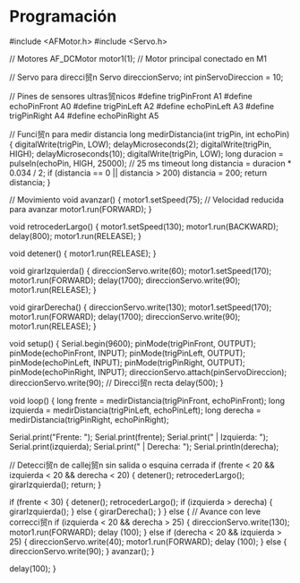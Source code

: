 # Programación
#include <AFMotor.h>
#include <Servo.h>

// Motores
AF_DCMotor motor1(1); // Motor principal conectado en M1

// Servo para direcci贸n
Servo direccionServo;
int pinServoDireccion = 10;

// Pines de sensores ultras贸nicos
#define trigPinFront A1
#define echoPinFront A0
#define trigPinLeft A2
#define echoPinLeft A3
#define trigPinRight A4
#define echoPinRight A5

// Funci贸n para medir distancia
long medirDistancia(int trigPin, int echoPin) {
  digitalWrite(trigPin, LOW);
  delayMicroseconds(2);
  digitalWrite(trigPin, HIGH);
  delayMicroseconds(10);
  digitalWrite(trigPin, LOW);
  long duracion = pulseIn(echoPin, HIGH, 25000); // 25 ms timeout
  long distancia = duracion * 0.034 / 2;
  if (distancia == 0 || distancia > 200) distancia = 200;
  return distancia;
}

// Movimiento
void avanzar() {
  motor1.setSpeed(75); // Velocidad reducida para avanzar
  motor1.run(FORWARD);
}

void retrocederLargo() {
  motor1.setSpeed(130);
  motor1.run(BACKWARD);
  delay(800);
  motor1.run(RELEASE);
}

void detener() {
  motor1.run(RELEASE);
}

void girarIzquierda() {
  direccionServo.write(60);
  motor1.setSpeed(170);
  motor1.run(FORWARD);
  delay(1700);
  direccionServo.write(90);
  motor1.run(RELEASE);
}

void girarDerecha() {
  direccionServo.write(130);
  motor1.setSpeed(170);
  motor1.run(FORWARD);
  delay(1700);
  direccionServo.write(90);
  motor1.run(RELEASE);
}

void setup() {
  Serial.begin(9600);
  pinMode(trigPinFront, OUTPUT);
  pinMode(echoPinFront, INPUT);
  pinMode(trigPinLeft, OUTPUT);
  pinMode(echoPinLeft, INPUT);
  pinMode(trigPinRight, OUTPUT);
  pinMode(echoPinRight, INPUT);
  direccionServo.attach(pinServoDireccion);
  direccionServo.write(90); // Direcci贸n recta
  delay(500);
}

void loop() {
  long frente = medirDistancia(trigPinFront, echoPinFront);
  long izquierda = medirDistancia(trigPinLeft, echoPinLeft);
  long derecha = medirDistancia(trigPinRight, echoPinRight);

  Serial.print("Frente: "); Serial.print(frente);
  Serial.print(" | Izquierda: "); Serial.print(izquierda);
  Serial.print(" | Derecha: "); Serial.println(derecha);

  // Detecci贸n de callej贸n sin salida o esquina cerrada
  if (frente < 20 && izquierda < 20 && derecha < 20) {
    detener();
    retrocederLargo();
    girarIzquierda();
    return;
  }

  if (frente < 30) {
    detener();
    retrocederLargo();
    if (izquierda > derecha) {
      girarIzquierda();
    } else {
      girarDerecha();
    }
  } else {
    // Avance con leve correcci贸n
    if (izquierda < 20 && derecha > 25) {
      direccionServo.write(130);
      motor1.run(FORWARD);
      delay (100);
    } else if (derecha < 20 && izquierda > 25) {
      direccionServo.write(40);
      motor1.run(FORWARD);
      delay (100);
    } else {
      direccionServo.write(90);
    }
    avanzar();
  }

  delay(100);
}
